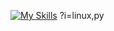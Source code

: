 

[![My Skills](https://skillicons.dev/icons?i=js,html,css,wasm)](https://skillicons.dev)
?i=linux,py
